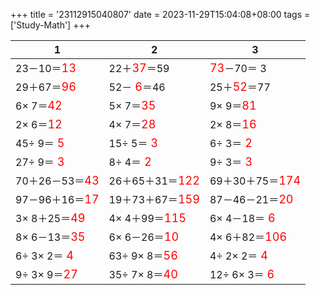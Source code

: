 +++ 
title = '23112915040807' 
date = 2023-11-29T15:04:08+08:00 
tags = ['Study-Math'] 
+++ 

1 | 2 | 3 
-- | -- | -- 
23－10＝<font color=red size=4>13</font> | 22＋<font color=red size=4>37</font>＝59 | <font color=red size=4>73</font>－70＝ 3 
29＋67＝<font color=red size=4>96</font> | 52－<font color=red size=4> 6</font>＝46 | 25＋<font color=red size=4>52</font>＝77 
 6× 7＝<font color=red size=4>42</font> |  5× 7＝<font color=red size=4>35</font> |  9× 9＝<font color=red size=4>81</font> 
 2× 6＝<font color=red size=4>12</font> |  4× 7＝<font color=red size=4>28</font> |  2× 8＝<font color=red size=4>16</font> 
45÷ 9＝<font color=red size=4> 5</font> | 15÷ 5＝<font color=red size=4> 3</font> |  6÷ 3＝<font color=red size=4> 2</font> 
27÷ 9＝<font color=red size=4> 3</font> |  8÷ 4＝<font color=red size=4> 2</font> |  9÷ 3＝<font color=red size=4> 3</font> 
70＋26－53＝<font color=red size=4>43</font> | 26＋65＋31＝<font color=red size=4>122</font> | 69＋30＋75＝<font color=red size=4>174</font> 
97－96＋16＝<font color=red size=4>17</font> | 19＋73＋67＝<font color=red size=4>159</font> | 87－46－21＝<font color=red size=4>20</font> 
 3× 8＋25＝<font color=red size=4>49</font> |  4× 4＋99＝<font color=red size=4>115</font> |  6× 4－18＝<font color=red size=4> 6</font> 
 8× 6－13＝<font color=red size=4>35</font> |  6× 6－26＝<font color=red size=4>10</font> |  4× 6＋82＝<font color=red size=4>106</font> 
 6÷ 3× 2＝<font color=red size=4> 4</font> | 63÷ 9× 8＝<font color=red size=4>56</font> |  4÷ 2× 2＝<font color=red size=4> 4</font> 
 9÷ 3× 9＝<font color=red size=4>27</font> | 35÷ 7× 8＝<font color=red size=4>40</font> | 12÷ 6× 3＝<font color=red size=4> 6</font> 

